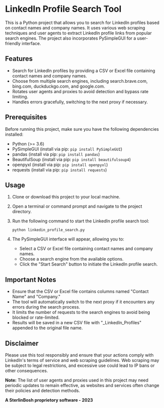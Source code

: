 # LinkedIn Profile Search Tool

This is a Python project that allows you to search for LinkedIn profiles based on contact names and company names. It uses various web scraping techniques and user agents to extract LinkedIn profile links from popular search engines. The project also incorporates PySimpleGUI for a user-friendly interface.

## Features

- Search for LinkedIn profiles by providing a CSV or Excel file containing contact names and company names.
- Choose from multiple search engines, including search.brave.com, bing.com, duckduckgo.com, and google.com.
- Rotates user agents and proxies to avoid detection and bypass rate limiting.
- Handles errors gracefully, switching to the next proxy if necessary.

## Prerequisites

Before running this project, make sure you have the following dependencies installed:

- Python (>= 3.6)
- PySimpleGUI (install via pip: `pip install PySimpleGUI`)
- pandas (install via pip: `pip install pandas`)
- BeautifulSoup (install via pip: `pip install beautifulsoup4`)
- openpyxl (install via pip: `pip install openpyxl`)
- requests (install via pip: `pip install requests`)

## Usage

1. Clone or download this project to your local machine.
2. Open a terminal or command prompt and navigate to the project directory.
3. Run the following command to start the LinkedIn profile search tool:

   ```
   python linkedin_profile_search.py
   ```

4. The PySimpleGUI interface will appear, allowing you to:

   - Select a CSV or Excel file containing contact names and company names.
   - Choose a search engine from the available options.
   - Click the "Start Search" button to initiate the LinkedIn profile search.

## Important Notes

- Ensure that the CSV or Excel file contains columns named "Contact Name" and "Company."
- The tool will automatically switch to the next proxy if it encounters any errors during the search process.
- It limits the number of requests to the search engines to avoid being blocked or rate-limited.
- Results will be saved in a new CSV file with "_LinkedIn_Profiles" appended to the original file name.

## Disclaimer

Please use this tool responsibly and ensure that your actions comply with LinkedIn's terms of service and web scraping guidelines. Web scraping may be subject to legal restrictions, and excessive use could lead to IP bans or other consequences.

**Note:** The list of user agents and proxies used in this project may need periodic updates to remain effective, as websites and services often change their policies and detection methods.

**A SterlinBosh proprietory software - 2023**
